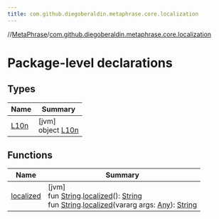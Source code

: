 ```yaml
---
title: com.github.diegoberaldin.metaphrase.core.localization
---
```

//[MetaPhrase](../../index.html)/[com.github.diegoberaldin.metaphrase.core.localization](index.html)



# Package-level declarations



## Types


| Name | Summary |
|---|---|
| [L10n](-l10n/index.html) | [jvm]<br>object [L10n](-l10n/index.html) |


## Functions


| Name | Summary |
|---|---|
| [localized](localized.html) | [jvm]<br>fun [String](https://kotlinlang.org/api/latest/jvm/stdlib/kotlin/-string/index.html).[localized](localized.html)(): [String](https://kotlinlang.org/api/latest/jvm/stdlib/kotlin/-string/index.html)<br>fun [String](https://kotlinlang.org/api/latest/jvm/stdlib/kotlin/-string/index.html).[localized](localized.html)(vararg args: [Any](https://kotlinlang.org/api/latest/jvm/stdlib/kotlin/-any/index.html)): [String](https://kotlinlang.org/api/latest/jvm/stdlib/kotlin/-string/index.html) |

